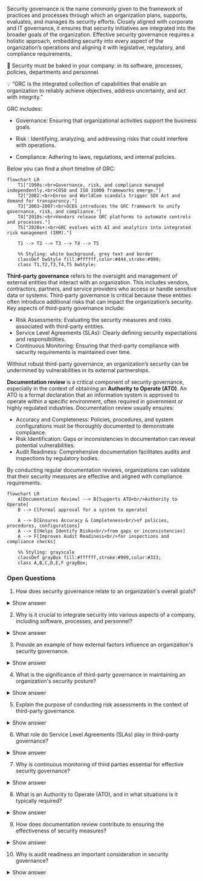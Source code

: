 Security governance is the name commonly given to the  framework of practices and processes through which an organization plans, supports, evaluates, and manages its security efforts. 
Closely aligned with corporate and IT governance, it ensures that security initiatives are integrated into the broader goals of the organization. 
Effective security governance requires a holistic approach, embedding security into every aspect of the organization’s operations and aligning it with legislative, regulatory, and compliance requirements.

:necktie: Security must be baked in your company: in its software, processes, policies, departments and personnel.


:bulb: “GRC is the integrated collection of capabilities that enable an organization to reliably achieve objectives, address uncertainty, and act with integrity.”

GRC includes:

- Governance: Ensuring that organizational activities support the business goals.

- Risk : Identifying, analyzing, and addressing risks that could interfere with operations.

- Compliance: Adhering to laws, regulations, and internal policies.

Below you can find a short timeline of GRC:

```mermaid 
flowchart LR
    T1["1990s:<br>Governance, risk, and compliance managed independently.<br>COSO and ISO 31000 frameworks emerge."]
    T2["2002:<br>Enron and WorldCom scandals trigger SOX Act and demand for transparency."]
    T3["2003–2007:<br>OCEG introduces the GRC framework to unify governance, risk, and compliance."]
    T4["2010s:<br>Vendors release GRC platforms to automate controls and processes."]
    T5["2020s+:<br>GRC evolves with AI and analytics into integrated risk management (IRM)."]

    T1 --> T2 --> T3 --> T4 --> T5

    %% Styling: white background, grey text and border
    classDef bwStyle fill:#ffffff,color:#444,stroke:#999;
    class T1,T2,T3,T4,T5 bwStyle;
```



**Third-party governance** refers to the oversight and management of external entities that interact with an organization. This includes vendors, contractors, partners, and service providers who access or handle sensitive data or systems. Third-party governance is critical because these entities often introduce additional risks that can impact the organization’s security.
Key aspects of third-party governance include:

- Risk Assessments: Evaluating the security measures and risks associated with third-party entities.
- Service Level Agreements (SLAs): Clearly defining security expectations and responsibilities.
- Continuous Monitoring: Ensuring that third-party compliance with security requirements is maintained over time.

Without robust third-party governance, an organization’s security can be undermined by vulnerabilities in its external partnerships.

**Documentation review** is a critical component of security governance, especially in the context of obtaining an **Authority to Operate (ATO)**. An ATO is a formal declaration that an information system is approved to operate within a specific environment, often required in government or highly regulated industries. Documentation review usually ensures:
- Accuracy and Completeness: Policies, procedures, and system configurations must be thoroughly documented to demonstrate compliance.
- Risk Identification: Gaps or inconsistencies in documentation can reveal potential vulnerabilities.
- Audit Readiness: Comprehensive documentation facilitates audits and inspections by regulatory bodies.

By conducting regular documentation reviews, organizations can validate that their security measures are effective and aligned with compliance requirements.

```mermaid 
flowchart LR
    A[Documentation Review] --> B[Supports ATO<br/>Authority to Operate]
    B --> C[Formal approval for a system to operate]
    
    A --> D[Ensures Accuracy & Completeness<br/>of policies, procedures, configurations]
    A --> E[Helps Identify Risks<br/>from gaps or inconsistencies]
    A --> F[Improves Audit Readiness<br/>for inspections and compliance checks]

    %% Styling: grayscale
    classDef grayBox fill:#ffffff,stroke:#999,color:#333;
    class A,B,C,D,E,F grayBox;
```

### Open Questions ###
1. How does security governance relate to an organization's overall goals?
<details>
  <summary>Show answer</summary>
Security governance aligns security initiatives with broader organizational goals, ensuring security efforts contribute to overall success.
</details>

2. Why is it crucial to integrate security into various aspects of a company, including software, processes, and personnel?
<details>
  <summary>Show answer</summary>
Integrating security into various facets creates a comprehensive and robust security posture, minimizing vulnerabilities across different areas.
</details>

3. Provide an example of how external factors influence an organization's security governance.
<details>
  <summary>Show answer</summary>
Laws like GDPR or industry-specific regulations like HIPAA directly shape security governance by mandating specific security practices and controls.
</details>

4. What is the significance of third-party governance in maintaining an organization's security posture?
<details>
  <summary>Show answer</summary>
Third-party governance addresses the risks introduced by external entities, ensuring they meet the organization's security standards and don't compromise its security.
</details>

5. Explain the purpose of conducting risk assessments in the context of third-party governance.
<details>
  <summary>Show answer</summary>
Risk assessments in third-party governance identify potential vulnerabilities and security gaps associated with third-party entities, informing mitigation strategies.
</details>

6. What role do Service Level Agreements (SLAs) play in third-party governance?
<details>
  <summary>Show answer</summary>
SLAs define clear security expectations and responsibilities for both the organization and the third party, establishing a contractual framework for security management.
</details>

7. Why is continuous monitoring of third parties essential for effective security governance?
<details>
  <summary>Show answer</summary>
Continuous monitoring ensures that third parties consistently adhere to security requirements, even as circumstances and risks evolve over time.
</details>

8. What is an Authority to Operate (ATO), and in what situations is it typically required?
<details>
  <summary>Show answer</summary>
An ATO is a formal authorization to operate an information system within a defined environment, typically required in government and highly regulated sectors to ensure security compliance.
</details>

9. How does documentation review contribute to ensuring the effectiveness of security measures?
<details>
  <summary>Show answer</summary>
Documentation review verifies the accuracy and completeness of security policies, procedures, and configurations, identifying potential gaps or inconsistencies.
</details>

10. Why is audit readiness an important consideration in security governance?
<details>  
  <summary>Show answer</summary>
Audit readiness ensures an organization can readily demonstrate compliance with security regulations and standards during audits and inspections.
</details>
